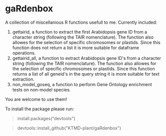 # gaRdenbox

A collection of miscellanious R functions usefull to me. Currently included:

1. gettairid, a function to extract the first Arabidopsis gene ID from a character string (following the TAIR nomenclature). The function also allowes for the selection of specific chromosomes or plastids. Since this function does not return a list it is more suitable for dataframe operations.
2. gettairid_all, a function to extract Arabidopsis gene ID's from a character string (following the TAIR nomenclature). The function also allowes for the selection of specific chromosomes or plastids. Since this function returns a list of all geneid's in the query string it is more suitable for text extraction.
3. non_model_goseq, a function to perform Gene Ontology enrichment tests on non-model species.


You are welcome to use them!

To install the package please run:

>install.packages("devtools") 

>devtools::install_github("KTMD-plant/gaRdenbox")


